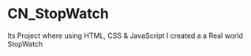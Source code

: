 # CN_StopWatch
Its Project where using HTML, CSS &amp; JavaScript I created a a Real world StopWatch
